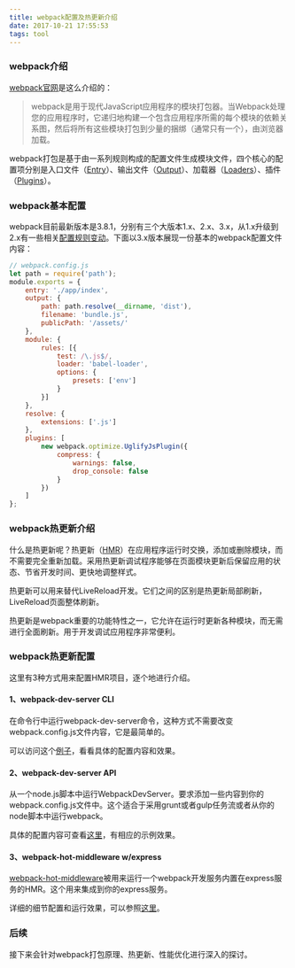 ```yaml
---
title: webpack配置及热更新介绍
date: 2017-10-21 17:55:53
tags: tool
---
```


### webpack介绍

[webpack官网](https://webpack.js.org/concepts/)是这么介绍的：
>webpack是用于现代JavaScript应用程序的模块打包器。当Webpack处理您的应用程序时，它递归地构建一个包含应用程序所需的每个模块的依赖关系图，然后将所有这些模块打包到少量的捆绑（通常只有一个），由浏览器加载。

webpack打包是基于由一系列规则构成的配置文件生成模块文件，四个核心的配置项分别是入口文件（[Entry](https://webpack.js.org/concepts/entry-points/)）、输出文件（[Output](https://webpack.js.org/concepts/output/)）、加载器（[Loaders](https://webpack.js.org/concepts/loaders/)）、插件（[Plugins](https://webpack.js.org/concepts/plugins/)）。

### webpack基本配置

webpack目前最新版本是3.8.1，分别有三个大版本1.x、2.x、3.x，从1.x升级到2.x有一些相关[配置规则变动](https://webpack.js.org/guides/migrating/)。下面以3.x版本展现一份基本的webpack配置文件内容：
```javascript
// webpack.config.js
let path = require('path');
module.exports = {
    entry: './app/index',
    output: {
        path: path.resolve(__dirname, 'dist'),
        filename: 'bundle.js',
        publicPath: '/assets/'
    },
    module: {
        rules: [{
            test: /\.js$/,
            loader: 'babel-loader',
            options: {
                presets: ['env']
            }
        }]
    },
    resolve: {
        extensions: ['.js']
    },
    plugins: [
        new webpack.optimize.UglifyJsPlugin({
            compress: {
                warnings: false,
                drop_console: false
            }
        })
    ]
};
```

### webpack热更新介绍

什么是热更新呢？热更新（[HMR](https://webpack.js.org/concepts/hot-module-replacement/)）在应用程序运行时交换，添加或删除模块，而不需要完全重新加载。采用热更新调试程序能够在页面模块更新后保留应用的状态、节省开发时间、更快地调整样式。

热更新可以用来替代LiveReload开发。它们之间的区别是热更新局部刷新，LiveReload页面整体刷新。

热更新是webpack重要的功能特性之一，它允许在运行时更新各种模块，而无需进行全面刷新。用于开发调试应用程序非常便利。

### webpack热更新配置

这里有3种方式用来配置HMR项目，逐个地进行介绍。

#### 1、webpack-dev-server CLI

在命令行中运行webpack-dev-server命令，这种方式不需要改变webpack.config.js文件内容，它是最简单的。

可以访问这个[例子](https://github.com/yunxiange/wepack-hmr-demo/tree/master/webpack-dev-server-cli)，看看具体的配置内容和效果。

#### 2、webpack-dev-server API

从一个node.js脚本中运行WebpackDevServer。要求添加一些内容到你的webpack.config.js文件中。这个适合于采用grunt或者gulp任务流或者从你的node脚本中运行webpack。

具体的配置内容可查看[这里](https://github.com/yunxiange/wepack-hmr-demo/tree/master/webpack-dev-server-api)，有相应的示例效果。

#### 3、webpack-hot-middleware w/express

[webpack-hot-middleware](https://github.com/glenjamin/webpack-hot-middleware)被用来运行一个webpack开发服务内置在express服务的HMR。这个用来集成到你的express服务。

详细的细节配置和运行效果，可以参照[这里](https://github.com/yunxiange/wepack-hmr-demo/tree/master/webpack-hot-middleware-express)。

### 后续

接下来会针对webpack打包原理、热更新、性能优化进行深入的探讨。
